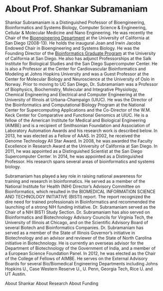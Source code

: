 # About Prof. Shankar Subramaniam

Shankar Subramaniam is a Distinguished Professor of Bioengineering, Bioinformatics and Systems Biology, Computer Science & Engineering, Cellular & Molecular Medicine and Nano Engineering. He was recently the Chair of the [Bioengineering Department](http://be.ucsd.edu/) at the University of California at San Diego (2008-13).  He holds the inaugural Joan and Irwin Jacobs Endowed Chair in Bioengineering and Systems Biology. He was the Founding Director of the [Bioinformatics Graduate Program](http://bioinformatics.ucsd.edu/) at the University of California at San Diego.  He also has adjunct Professorships at the Salk Institute for Biological Studies and the San Diego Supercomputer Center. He is also a Professor at the Center for Cardiovascular Bioinformatics and Modeling at Johns Hopkins University and was a Guest Professor at the Center for Molecular Biology and Neuroscience at the University of Oslo in Norway. Prior to moving to UC San Diego, Dr. Subramaniam was a Professor of Biophysics, Biochemistry, Molecular and Integrative Physiology, Chemical Engineering and Electrical and Computer Engineering at the University of Illinois at Urbana-Champaign (UIUC).  He was the Director of the Bioinformatics and Computational Biology Program at the National Center for Supercomputing Applications and the Co-Director of the W.M. Keck Center for Comparative and Functional Genomics at UIUC. He is a fellow of the American Institute for Medical and Biological Engineering (AIMBE) and is a recipient of Smithsonian Foundation and Association of Laboratory Automation Awards and his research work is described below. In 2013, he was elected as a Fellow of AAAS. In 2002, he received the Genome Technology All Star Award. In 2008, he was awarded the Faculty Excellence in Research Award at the University of California at San Diego. In 2011, he was appointed as a Distinguished Scientist at the San Diego Supercomputer Center. In 2014, he was appointed as a Distinguished Professor. His research spans several areas of bioinformatics and systems biology.

Subramaniam has played a key role in raising national awareness for training and research in bioinformatics.  He served as a member of the National Institute for Health (NIH) Director’s Advisory Committee on Bioinformatics, which resulted in the BIOMEDICAL INFORMATION SCIENCE AND TECHNOLOGY INITIATIVE (BISTI) report.  The report recognized the dire need for trained professionals in Bioinformatics and recommended the launching of a strong NIH funding initiative.  Dr. Subramaniam served as the Chair of a NIH BISTI Study Section.  Dr. Subramaniam has also served on Bioinformatics and Biotechnology Advisory Councils for Virginia Tech, the University of Illinois at Chicago, and on the Scientific Advisory Board of several Biotech and Bioinformatics Companies.  Dr. Subramaniam has served as a member of the State of Illinois Governor’s initiative in Biotechnology and an advisor and reviewer of the State of North Carolina initiative in Biotechnology.  He is currently an overseas advisor for the Department of Biotechnology of the Government of India, and a member of a European Science Foundation Panel. In 2012, he was elected as the Chair of the College of Fellows of AIMBE. He serves on the External Advisory Boards for several Bio/Biomedical Engineering Departments including Johns Hopkins U., Case Western Reserve U., U. Penn, Georgia Tech, Rice U. and UT Austin.

About Shankar
About Research
About Funding